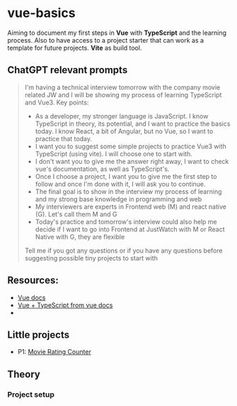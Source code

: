 # vue-basics

Aiming to document my first steps in **Vue** with **TypeScript** and the learning process. Also to have access to a project starter that can work as a template for future projects. **Vite** as build tool.

## ChatGPT relevant prompts

>
> I'm having a technical interview tomorrow with the company movie related JW and I will be showing my process of learning TypeScript and Vue3. Key points:
>
> - As a developer, my stronger language is JavaScript. I know TypeScript in theory, its potential, and I want to practice the basics today. I know React, a bit of Angular, but no Vue, so I want to practice that today.
> - I want you to suggest some simple projects to practice Vue3 with TypeScript (using vite). I will choose one to start with.
> - I don't want you to give me the answer right away, I want to check vue's documentation, as well as TypeScript's. 
> - Once I choose a project, I want you to give me the first step to follow and once I'm done with it, I will ask you to continue.
> - The final goal is to show in the interview my process of learning and my strong base knowledge in programming and web
> - My interviewers are experts in Frontend web (M) and react native (G). Let's call them M and G
> - Today's practice and tomorrow's interview could also help me decide if I want to go into Frontend at JustWatch with M or React Native with G, they are flexible
> 
> Tell me if you got any questions or if you have any questions before suggesting possible tiny projects to start with
> 

## Resources:

- [Vue docs](https://vuejs.org/guide/introduction.html)
- [Vue + TypeScript from vue docs](https://vuejs.org/guide/typescript/overview)
- []()

## Little projects

- P1: [Movie Rating Counter]()

## Theory

### Project setup
